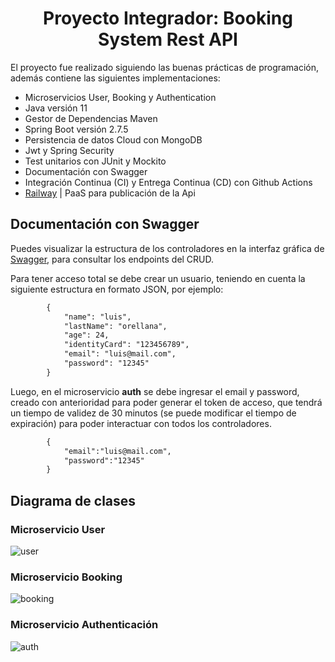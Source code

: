 <h1 align="center">Proyecto Integrador: Booking System Rest API</h1>

El proyecto fue realizado siguiendo las buenas prácticas de programación, además contiene las siguientes implementaciones:

* Microservicios User, Booking y Authentication
* Java versión 11
* Gestor de Dependencias Maven
* Spring Boot versión 2.7.5
* Persistencia de datos Cloud con MongoDB
* Jwt y Spring Security
* Test unitarios con JUnit y Mockito
* Documentación con Swagger
* Integración Continua (CI) y Entrega Continua (CD) con Github Actions
* [Railway](https://railway.app/) | PaaS para publicación de la Api

## Documentación con Swagger

Puedes visualizar la estructura de los controladores en la interfaz gráfica de [Swagger](http://localhost:8080/swagger-ui/), para consultar los endpoints del CRUD.

Para tener acceso total se debe crear un usuario, teniendo en cuenta la siguiente estructura en formato JSON, por ejemplo:

```xml
        {
            "name": "luis",
            "lastName": "orellana",
            "age": 24,
            "identityCard": "123456789",
            "email": "luis@mail.com",
            "password": "12345"
        }
```

Luego, en el microservicio **auth** se debe ingresar el email y password, creado con anterioridad para poder
generar el token de acceso, que tendrá un tiempo de validez de 30 minutos (se puede modificar el tiempo de expiración) para poder interactuar con todos los controladores.
```xml
        {
            "email":"luis@mail.com",
            "password":"12345"
        }
```

## Diagrama de clases 

### Microservicio User

![user](https://raw.github.com/davidorellana98/booking-system-rest-api-spring-boot/main/src/main/resources/images/user.png "user")

### Microservicio Booking

![booking](https://raw.github.com/davidorellana98/booking-system-rest-api-spring-boot/main/src/main/resources/images/booking.png "booking")

### Microservicio Authenticación

![auth](https://raw.github.com/davidorellana98/booking-system-rest-api-spring-boot/main/src/main/resources/images/auth.png "auth")
